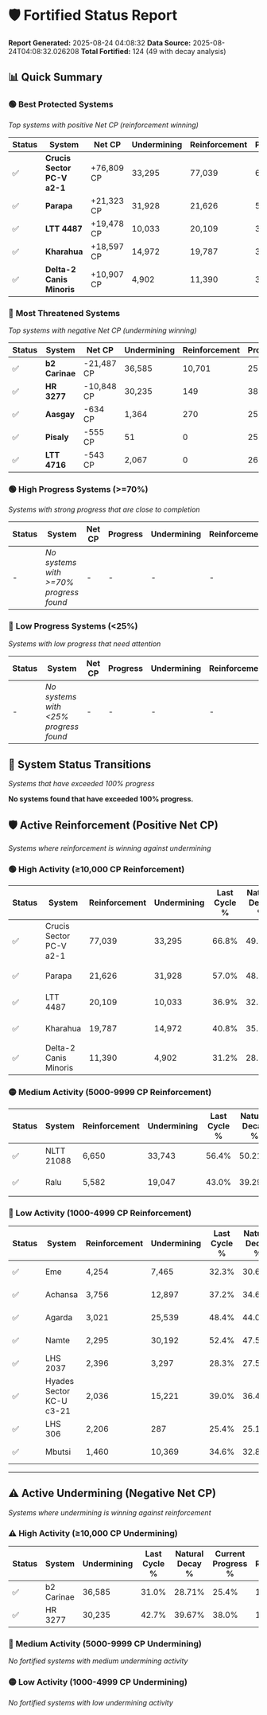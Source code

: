 # 🛡️ Fortified Status Report

**Report Generated:** 2025-08-24 04:08:32
**Data Source:** 2025-08-24T04:08:32.026208
**Total Fortified:** 124 (49 with decay analysis)

## 📊 Quick Summary

### 🟢 **Best Protected Systems**
*Top systems with positive Net CP (reinforcement winning)*

| Status | System | Net CP | Undermining | Reinforcement | Progress |
|--------|--------|--------|-------------|---------------|----------|
| ✅ | **Crucis Sector PC-V a2-1** | +76,809 CP | 33,295 | 77,039 | 61.7% |
| ✅ | **Parapa** | +21,323 CP | 31,928 | 21,626 | 52.1% |
| ✅ | **LTT 4487** | +19,478 CP | 10,033 | 20,109 | 35.4% |
| ✅ | **Kharahua** | +18,597 CP | 14,972 | 19,787 | 38.5% |
| ✅ | **Delta-2 Canis Minoris** | +10,907 CP | 4,902 | 11,390 | 30.4% |

### 🔴 **Most Threatened Systems**
*Top systems with negative Net CP (undermining winning)*

| Status | System | Net CP | Undermining | Reinforcement | Progress |
|--------|--------|--------|-------------|---------------|----------|
| ✅ | **b2 Carinae** | -21,487 CP | 36,585 | 10,701 | 25.4% |
| ✅ | **HR 3277** | -10,848 CP | 30,235 | 149 | 38.0% |
| ✅ | **Aasgay** | -634 CP | 1,364 | 270 | 25.7% |
| ✅ | **Pisaly** | -555 CP | 51 | 0 | 25.0% |
| ✅ | **LTT 4716** | -543 CP | 2,067 | 0 | 26.5% |

### 🟢 **High Progress Systems (>=70%)**
*Systems with strong progress that are close to completion*

| Status | System | Net CP | Progress | Undermining | Reinforcement |
|--------|--------|--------|----------|-------------|---------------|
| - | *No systems with >=70% progress found* | - | - | - | - |

### 🔴 **Low Progress Systems (<25%)**
*Systems with low progress that need attention*

| Status | System | Net CP | Progress | Undermining | Reinforcement |
|--------|--------|--------|----------|-------------|---------------|
| - | *No systems with <25% progress found* | - | - | - | - |
## 🔄 System Status Transitions
*Systems that have exceeded 100% progress*

**No systems found that have exceeded 100% progress.**

## 🛡️ Active Reinforcement (Positive Net CP)
*Systems where reinforcement is winning against undermining*

### 🟢 High Activity (≥10,000 CP Reinforcement)

| Status | System | Reinforcement | Undermining | Last Cycle % | Natural Decay % | Current Progress % | Current CP | Net CP | Activity |
|--------|--------|---------------|-------------|--------------|-----------------|-------------------|------------|--------|----------|
| ✅ | Crucis Sector PC-V a2-1 | 77,039 | 33,295 | 66.8% | 49.88% | 61.7% | 401,050 | +76,809 | 🟢 High Reinforcement |
| ✅ | Parapa | 21,626 | 31,928 | 57.0% | 48.82% | 52.1% | 338,650 | +21,323 | 🟢 High Reinforcement |
| ✅ | LTT 4487 | 20,109 | 10,033 | 36.9% | 32.40% | 35.4% | 230,100 | +19,478 | 🟢 High Reinforcement |
| ✅ | Kharahua | 19,787 | 14,972 | 40.8% | 35.64% | 38.5% | 250,250 | +18,597 | 🟢 High Reinforcement |
| ✅ | Delta-2 Canis Minoris | 11,390 | 4,902 | 31.2% | 28.72% | 30.4% | 197,600 | +10,907 | 🟢 High Reinforcement |

### 🟡 Medium Activity (5000-9999 CP Reinforcement)

| Status | System | Reinforcement | Undermining | Last Cycle % | Natural Decay % | Current Progress % | Current CP | Net CP | Activity |
|--------|--------|---------------|-------------|--------------|-----------------|-------------------|------------|--------|----------|
| ✅ | NLTT 21088 | 6,650 | 33,743 | 56.4% | 50.21% | 51.2% | 332,800 | +6,418 | 🟡 Medium Reinforcement |
| ✅ | Ralu | 5,582 | 19,047 | 43.0% | 39.29% | 40.1% | 260,650 | +5,261 | 🟡 Medium Reinforcement |

### 🔴 Low Activity (1000-4999 CP Reinforcement)

| Status | System | Reinforcement | Undermining | Last Cycle % | Natural Decay % | Current Progress % | Current CP | Net CP | Activity |
|--------|--------|---------------|-------------|--------------|-----------------|-------------------|------------|--------|----------|
| ✅ | Eme | 4,254 | 7,465 | 32.3% | 30.62% | 31.2% | 202,800 | +3,776 | 🔵 Low Reinforcement |
| ✅ | Achansa | 3,756 | 12,897 | 37.2% | 34.68% | 35.2% | 228,800 | +3,350 | 🔵 Low Reinforcement |
| ✅ | Agarda | 3,021 | 25,539 | 48.4% | 44.08% | 44.5% | 289,250 | +2,698 | 🔵 Low Reinforcement |
| ✅ | Namte | 2,295 | 30,192 | 52.4% | 47.50% | 47.8% | 310,700 | +1,943 | 🔵 Low Reinforcement |
| ✅ | LHS 2037 | 2,396 | 3,297 | 28.3% | 27.51% | 27.8% | 180,700 | +1,879 | 🔵 Low Reinforcement |
| ✅ | Hyades Sector KC-U c3-21 | 2,036 | 15,221 | 39.0% | 36.44% | 36.7% | 238,550 | +1,683 | 🔵 Low Reinforcement |
| ✅ | LHS 306 | 2,206 | 287 | 25.4% | 25.17% | 25.4% | 165,100 | +1,524 | 🔵 Low Reinforcement |
| ✅ | Mbutsi | 1,460 | 10,369 | 34.6% | 32.83% | 33.0% | 214,500 | +1,077 | 🔵 Low Reinforcement |


---

## ⚠️ Active Undermining (Negative Net CP)
*Systems where undermining is winning against reinforcement*

### ⚠️ High Activity (≥10,000 CP Undermining)

| Status | System | Undermining | Last Cycle % | Natural Decay % | Current Progress % | Reinforcement | Current CP | Net CP | Activity |
|--------|--------|-------------|--------------|-----------------|-------------------|---------------|------------|--------|----------|
| ✅ | b2 Carinae | 36,585 | 31.0% | 28.71% | 25.4% | 10,701 | 165,100 | -21,487 | ⚠️ High Undermining |
| ✅ | HR 3277 | 30,235 | 42.7% | 39.67% | 38.0% | 149 | 247,000 | -10,848 | ⚠️ High Undermining |

### 🔶 Medium Activity (5000-9999 CP Undermining)

*No fortified systems with medium undermining activity*

### 🟡 Low Activity (1000-4999 CP Undermining)

*No fortified systems with low undermining activity*
